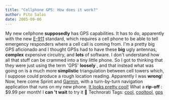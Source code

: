 ```yaml
---
title: "Cellphone GPS: How does it work?"
author: Pito Salas
date: 2005-09-06
---
```




My new cellphone **supposedly** has GPS capabilities. It has to do, apparently
with the new [E-911](<http://en.wikipedia.org/wiki/Enhanced_911>) standard,
which requires a cell phone to be able to tell emergency responders where a
cell call is coming from. I'm a pretty big GPS aficionado and I thought GPSs
had to have these **big** ugly antennas, **complex** expensive circuitry, and
**lots** of software. I don't understand how all that stuff can be crammed
into a tiny little phone. So I got to thinking that they were just using the
term 'GPS' **loosely** , and that instead what was going on is a much more
**simplistic** triangulation between cell towers which, I suppose could
produce a rough location reading. Apparently I was **wrong**! Now, here come
Sprint and [Garmin](<https://mobile.garmin.com/obn/learnMore.jsp>), with a
turn-by-turn navigation application that runs on my new phone. [It looks
pretty cool!](<https://mobile.garmin.com/obn/demo.jsp>) What a **rip-off** :
$9.99 per month! I **can 't wait** to try it 🙂 Technorati Tags:
[cool](<http://www.technorati.com/tag/cool>),
[cooltool](<http://www.technorati.com/tag/cooltool>),
[gps](<http://www.technorati.com/tag/gps>)


